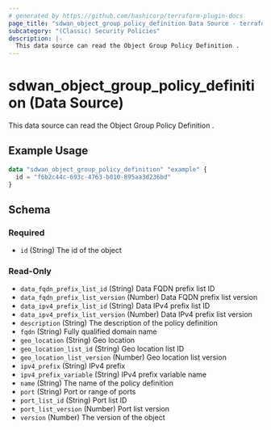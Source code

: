 ```yaml
---
# generated by https://github.com/hashicorp/terraform-plugin-docs
page_title: "sdwan_object_group_policy_definition Data Source - terraform-provider-sdwan"
subcategory: "(Classic) Security Policies"
description: |-
  This data source can read the Object Group Policy Definition .
---
```


# sdwan_object_group_policy_definition (Data Source)

This data source can read the Object Group Policy Definition .

## Example Usage

```terraform
data "sdwan_object_group_policy_definition" "example" {
  id = "f6b2c44c-693c-4763-b010-895aa3d236bd"
}
```

<!-- schema generated by tfplugindocs -->
## Schema

### Required

- `id` (String) The id of the object

### Read-Only

- `data_fqdn_prefix_list_id` (String) Data FQDN prefix list ID
- `data_fqdn_prefix_list_version` (Number) Data FQDN prefix list version
- `data_ipv4_prefix_list_id` (String) Data IPv4 prefix list ID
- `data_ipv4_prefix_list_version` (Number) Data IPv4 prefix list version
- `description` (String) The description of the policy definition
- `fqdn` (String) Fully qualified domain name
- `geo_location` (String) Geo location
- `geo_location_list_id` (String) Geo location list ID
- `geo_location_list_version` (Number) Geo location list version
- `ipv4_prefix` (String) IPv4 prefix
- `ipv4_prefix_variable` (String) IPv4 prefix variable name
- `name` (String) The name of the policy definition
- `port` (String) Port or range of ports
- `port_list_id` (String) Port list ID
- `port_list_version` (Number) Port list version
- `version` (Number) The version of the object
